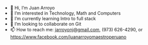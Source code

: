 - 👋 Hi, I’m Juan Arroyo
- 👀 I’m interested in Technology, Math and Computers
- 🌱 I’m currently learning Intro to full stack
- 💞️ I’m looking to collaborate on Git
- 📫 How to reach me: jarroyonj@gmail.com, (973) 626-4290, or https://www.facebook.com/juanarroyomaestroperuano

<!---
jarroyonj/jarroyonj is a ✨ special ✨ repository because its `README.md` (this file) appears on your GitHub profile.
You can click the Preview link to take a look at your changes.
--->
